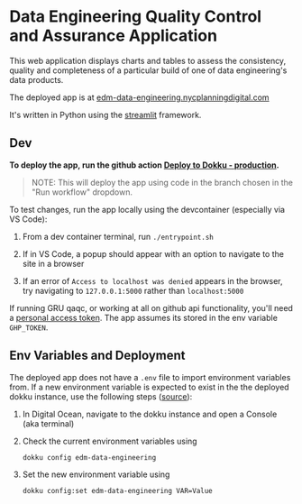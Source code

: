 # Data Engineering Quality Control and Assurance Application

This web application displays charts and tables to assess the consistency, quality and completeness of a particular build of one of data engineering's data products.

The deployed app is at [edm-data-engineering.nycplanningdigital.com](https://edm-data-engineering.nycplanningdigital.com/?page=Home)

It's written in Python using the [streamlit](https://streamlit.io/) framework.

## Dev

**To deploy the app, run the github action [Deploy to Dokku - production](https://github.com/NYCPlanning/data-engineering-qaqc/actions/workflows/main.yml).**

> NOTE: This will deploy the app using code in the branch chosen in the "Run workflow" dropdown.

To test changes, run the app locally using the devcontainer (especially via VS Code):

1. From a dev container terminal, run `./entrypoint.sh`

2. If in VS Code, a popup should appear with an option to navigate to the site in a browser

3. If an error of `Access to localhost was denied` appears in the browser, try navigating to `127.0.0.1:5000` rather than `localhost:5000`

If running GRU qaqc, or working at all on github api functionality, you'll need a [personal access token](https://docs.github.com/en/authentication/keeping-your-account-and-data-secure/creating-a-personal-access-token). The app assumes its stored in the env variable `GHP_TOKEN`.

## Env Variables and Deployment
The deployed app does not have a `.env` file to import environment variables from. If a new environment variable is expected to exist in the the deployed dokku instance, use the following steps ([source](https://tute.io/environment-variables-dokku-config-commands)):

1. In Digital Ocean, navigate to the dokku instance and open a Console (aka terminal)

2. Check the current environment variables using
    ```bash
    dokku config edm-data-engineering
    ```

3. Set the new environment variable using
    ```bash
    dokku config:set edm-data-engineering VAR=Value
    ```
